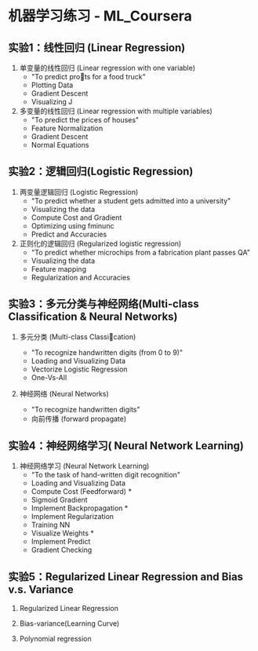 # 机器学习练习 - ML_Coursera


## 实验1：线性回归 (Linear Regression)
1. 单变量的线性回归 (Linear regression with one variable)
    - "To predict prots for a food truck"
    - Plotting Data
    - Gradient Descent
    - Visualizing J
2. 多变量的线性回归  (Linear regression with multiple variables)
    - "To predict the prices of houses"
    - Feature Normalization
    - Gradient Descent
    - Normal Equations

## 实验2：逻辑回归(Logistic Regression)
1. 两变量逻辑回归 (Logistic Regression)
    - "To predict whether a student gets admitted into a university"
    - Visualizing the data
    - Compute Cost and Gradient
    - Optimizing using fminunc
    - Predict and Accuracies
2. 正则化的逻辑回归 (Regularized logistic regression)
    - "To predict whether microchips from a fabrication plant passes QA"
    - Visualizing the data
    - Feature mapping
    - Regularization and Accuracies

## 实验3：多元分类与神经网络(Multi-class Classification & Neural Networks)

1. 多元分类 (Multi-class Classication)
    - "To recognize handwritten digits (from 0 to 9)"
    - Loading and Visualizing Data
    - Vectorize Logistic Regression
    - One-Vs-All

2. 神经网络 (Neural Networks)
    - "To recognize handwritten digits"
    - 向前传播 (forward propagate)

## 实验4：神经网络学习( Neural Network Learning)
1. 神经网络学习 (Neural Network Learning)
    - "To the task of hand-written digit recognition"
    - Loading and Visualizing Data
    - Compute Cost (Feedforward) *
    - Sigmoid Gradient
    - Implement Backpropagation *
    - Implement Regularization
    - Training NN
    - Visualize Weights *
    - Implement Predict
    - Gradient Checking 

## 实验5：Regularized Linear Regression and Bias v.s. Variance

1. Regularized Linear Regression

2. Bias-variance(Learning Curve)

3. Polynomial regression